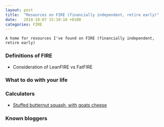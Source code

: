```yaml
---
layout: post
title:  "Resources on FIRE (financially independent, retire early)"
date:   2018-10-07 15:10:18 +0100
categories: FIRE
---
```


`A home for resources I've found on FIRE (financially independent, retire early)`

### Definitions of FIRE
- Consideration of LeanFIRE vs FatFIRE

### What to do with your life

### Calculators

- [Stuffed butternut squash, with goats cheese](https://www.olivemagazine.com/recipes/vegetarian/roasted-butternut-squash-with-goats-cheese/)

### Known bloggers

